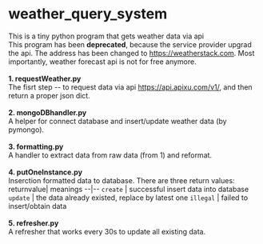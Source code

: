 # weather_query_system
This is a tiny python program that gets weather data via api
<br>
This program has been __deprecated__, because the service provider upgrad the api. The address has been changed to https://weatherstack.com. Most importantly, weather forecast api is not for free anymore.
<br><br>
**1. requestWeather.py**<br>
The fisrt step -- to request data via api https://api.apixu.com/v1/, and then return a proper json dict.
<br><br>
**2. mongoDBhandler.py**
<br>
A helper for connect database and insert/update weather data (by pymongo).
<br><br>
**3. formatting.py**<br>
A handler to extract data from raw data (from 1) and reformat.
<br><br> 
**4. putOneInstance.py**
<br>
Inserction formatted data to database. There are three return values:
<br>
returnvalue| meanings
--|--
`create`  | successful insert data into database
`update`  | the data already existed, replace by latest one
`illegal` | failed to insert/obtain data
<br><br>
**5. refresher.py**
<br>
A refresher that works every 30s to update all existing data.


